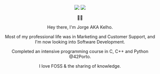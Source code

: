 <div class="Box-sc-g0xbh4-0 bJMeLZ js-snippet-clipboard-copy-unpositioned" align="center" dir="auto" data-hpc="true"><article class="markdown-body entry-content container-lg" itemprop="text">
	<p align="center" dir="auto">
	<a href="https://www.linkedin.com/in/jorgemtcosta/"><img src="https://img.shields.io/badge/LinkedIn-0077B5?style=for-the-badge&logo=linkedin&logoColor=white"/></a>
	<a href="https://mastodon.social/@kelho"><img src="https://img.shields.io/badge/Mastodon-6364FF?style=for-the-badge&logo=Mastodon&logoColor=white"/></a>
	</p>
<p dir="auto">
<p align="center" dir="auto">🧑‍💻</p>

Hey there, I'm Jorge AKA Kelho.

Most of my professional life was in Marketing and Customer Support, and I'm now looking into Software Development.

Completed an intensive programming course in C, C++ and Python @42Porto.

I love FOSS & the sharing of knowledge.

</p>
</div>
